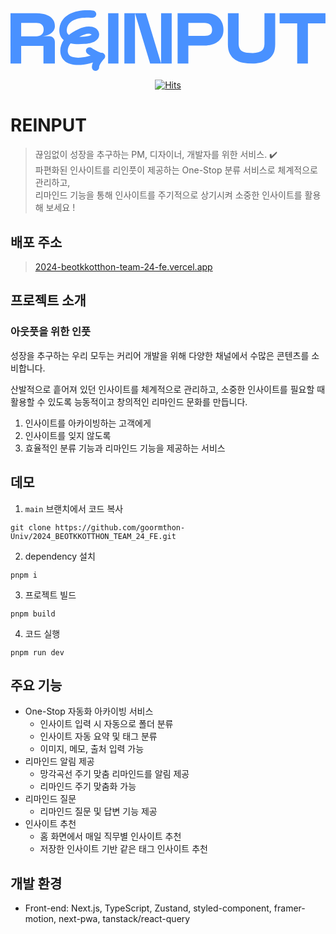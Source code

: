 <div align="center">

<svg width="606" height="117" viewBox="0 0 606 117" fill="none" xmlns="http://www.w3.org/2000/svg">
<path d="M20.4936 102.424H0V5.69141H49.7104C53.7325 5.69141 57.8416 6.08653 62.0379 6.8588C66.2341 7.64904 70.0821 8.99604 73.5644 10.9357C77.0467 12.8754 79.8848 15.4257 82.0787 18.6046C84.2726 21.7835 85.3521 25.8066 85.3521 30.6917C85.3521 33.8167 84.5512 36.5826 82.9493 38.9892C81.3474 41.3779 79.3102 43.4073 76.8552 45.0776C74.4002 46.7299 71.7013 47.9871 68.7414 48.8133C65.7988 49.6395 63.0303 50.0525 60.436 50.0525H74.8006C80.6335 50.0525 85.3521 54.9197 85.3521 60.9363V102.424H63.3786V68.5693H20.4936V102.424ZM20.4936 24.4955V50.0705H49.5711C53.5932 50.0705 56.9536 49.0109 59.6873 46.8916C62.4035 44.7723 63.779 41.5036 63.779 37.0854C63.779 32.6673 62.4557 29.2369 59.8266 27.3332C57.1974 25.4474 53.8195 24.4955 49.7104 24.4955H20.4936Z" fill="#4991FF"/>
<path d="M187.774 5.69141H207.69V102.424H187.774V5.69141Z" fill="#4991FF"/>
<path d="M219.07 102.424V5.69141H239.47V102.406H219.07V102.424ZM310.113 5.69141V102.406H268.647L239.47 5.69141H260.536L289.713 102.406V5.69141H310.113Z" fill="#4991FF"/>
<path d="M342.156 102.424H321.493V5.69141H377.547C382.41 5.69141 386.816 6.4815 390.783 8.04373C394.751 9.60595 398.121 11.7967 400.913 14.6159C403.704 17.435 405.863 20.8109 407.391 24.7793C408.918 28.7477 409.69 33.1651 409.69 38.0493C409.69 43.2028 408.655 47.674 406.583 51.4449C404.512 55.2158 401.791 58.3403 398.42 60.7644C395.049 63.2065 391.187 65.0201 386.869 66.2232C382.55 67.4263 378.126 68.0189 373.632 68.0189H342.156V102.424ZM342.156 49.2183H373.632C378.231 49.2183 381.743 48.3384 384.165 46.5966C386.588 44.8548 387.817 41.9997 387.817 38.0313C387.817 33.0573 386.482 29.5558 383.832 27.5267C381.181 25.4976 377.547 24.492 372.965 24.492H342.173V49.2183H342.156Z" fill="#4991FF"/>
<path d="M418.243 65.1099V5.69141H438.914V63.7272C438.914 67.965 439.616 71.3229 441.004 73.8189C442.391 76.3148 444.323 78.1644 446.747 79.4213C449.17 80.6783 451.998 81.4504 455.194 81.7737C458.39 82.0969 461.745 82.2585 465.257 82.2585C468.769 82.2585 468.84 82.0969 472.036 81.7737C475.232 81.4504 478.077 80.6604 480.554 79.4213C483.03 78.1823 484.997 76.3148 486.437 73.8189C487.877 71.3409 488.597 67.965 488.597 63.7272V5.69141H509.268V65.1099C509.268 72.8492 507.986 79.134 505.422 83.9644C502.858 88.7947 499.38 92.5836 495.007 95.295C490.634 98.0065 485.594 99.874 479.869 100.897C474.144 101.921 471.474 102.424 465.257 102.424C459.04 102.424 453.104 101.921 447.414 100.897C441.741 99.8919 436.736 97.9885 432.416 95.2411C428.096 92.4758 424.653 88.669 422.072 83.8387C419.508 79.0083 418.226 72.7594 418.226 65.1099H418.243Z" fill="#4991FF"/>
<path d="M605.982 5.69141V25.318H572.191V102.424H551.594V25.318H517.803V5.69141H606H605.982Z" fill="#4991FF"/>
<path d="M129.864 105.268C124.958 105.268 120.14 104.725 115.502 103.465C105.545 100.736 98.8118 94.0694 96.5375 84.7259C94.3885 75.8373 96.7165 65.5139 102.286 57.4827C101.605 56.9403 100.979 56.3454 100.388 55.7505C96.7524 52.0586 92.7409 45.3746 94.1915 34.4214C98.1134 4.93855 131.333 -2.25281 158.607 0.564242C162.547 0.966678 165.394 4.41363 164.982 8.26302C164.57 12.1124 161.042 14.8945 157.103 14.492C152.482 14.0196 111.813 10.5727 108.411 36.2061C107.533 42.785 109.933 45.2346 110.721 46.0395C111.15 46.4769 111.706 46.9494 112.458 47.4218C123.865 38.6382 142.4 28.3498 157.3 32.0067C164.284 33.7215 169.298 38.5157 170.355 44.5173C171.34 50.0814 168.653 55.523 163.191 59.0749C157.067 63.0643 149.33 64.0442 141.952 64.6916C131.351 65.6364 122.558 65.269 115.502 63.5892C111.258 68.5584 109.145 75.8198 110.524 81.4889C111.58 85.8457 114.481 88.6277 119.424 89.975C133.661 93.8769 152.178 88.2778 166.719 82.9586C170.426 81.5939 174.563 83.4486 175.942 87.053C177.321 90.6749 175.44 94.6993 171.751 96.0641C159.377 100.578 144.334 105.25 129.936 105.25L129.864 105.268ZM150.53 45.2171C145.283 45.2171 138.675 47.6318 132.192 51.2012C134.717 51.1662 137.529 51.0437 140.645 50.7638C144.746 50.3963 151.623 49.8014 155.222 47.4393C155.652 47.1593 155.921 46.9144 156.082 46.7569C155.795 46.4419 155.097 45.8995 153.79 45.5846C152.787 45.3396 151.694 45.2171 150.53 45.2171Z" fill="#4991FF"/>
<path d="M163.574 116.646C159.846 116.646 156.76 113.729 156.639 110.045C156.431 103.733 159.794 97.2169 163.262 92.2018C156.327 89.1143 149.842 84.7645 148.056 83.5363C144.918 81.3699 144.155 77.1224 146.357 74.0349C148.559 70.9474 152.876 70.1968 156.015 72.3632C162.482 76.8154 171.723 81.7111 175.381 81.8305C178.121 81.9157 180.566 83.6045 181.589 86.1121C182.612 88.6196 182.022 91.4854 180.097 93.43C176.144 97.4216 170.371 105.32 170.509 109.618C170.631 113.388 167.631 116.527 163.799 116.646C163.73 116.646 163.643 116.646 163.574 116.646Z" fill="#4991FF"/>
</svg>

[![Hits](https://hits.seeyoufarm.com/api/count/incr/badge.svg?url=https%3A%2F%2Fgithub.com%2FWhiteboard-Journey%2Fasyncrum-frontend&count_bg=%233D71C8&title_bg=%23555555&icon=&icon_color=%23E7E7E7&title=hits&edge_flat=false)](https://hits.seeyoufarm.com)

</div>

# REINPUT

> 끊임없이 성장을 추구하는 PM, 디자이너, 개발자를 위한 서비스. ✔️
> <br>
> 파편화된 인사이트를 리인풋이 제공하는 One-Stop 분류 서비스로 체계적으로 관리하고,<br>
> 리마인드 기능을 통해 인사이트를 주기적으로 상기시켜 소중한 인사이트를 활용해 보세요 !

## 배포 주소

> [2024-beotkkotthon-team-24-fe.vercel.app](2024-beotkkotthon-team-24-fe.vercel.app)

## 프로젝트 소개

### 아웃풋을 위한 인풋

성장을 추구하는 우리 모두는 커리어 개발을 위해
다양한 채널에서 수많은 콘텐츠를 소비합니다.

산발적으로 흩어져 있던 인사이트를 체계적으로 관리하고,
소중한 인사이트를 필요할 때 활용할 수 있도록
능동적이고 창의적인 리마인드 문화를 만듭니다.

1. 인사이트를 아카이빙하는 고객에게
2. 인사이트를 잊지 않도록
3. 효율적인 분류 기능과 리마인드 기능을 제공하는 서비스

## 데모

1. `main` 브랜치에서 코드 복사

```
git clone https://github.com/goormthon-Univ/2024_BEOTKKOTTHON_TEAM_24_FE.git
```

2. dependency 설치

```
pnpm i
```

3. 프로젝트 빌드

```
pnpm build
```

4. 코드 실행

```
pnpm run dev
```

## 주요 기능

- One-Stop 자동화 아카이빙 서비스
  - 인사이트 입력 시 자동으로 폴더 분류
  - 인사이트 자동 요약 및 태그 분류
  - 이미지, 메모, 출처 입력 가능
- 리마인드 알림 제공
  - 망각곡선 주기 맞춤 리마인드를 알림 제공
  - 리마인드 주기 맞춤화 가능
- 리마인드 질문
  - 리마인드 질문 및 답변 기능 제공
- 인사이트 추천
  - 홈 화면에서 매일 직무별 인사이트 추천
  - 저장한 인사이트 기반 같은 태그 인사이트 추천

## 개발 환경

- Front-end: Next.js, TypeScript, Zustand, styled-component, framer-motion, next-pwa, tanstack/react-query
